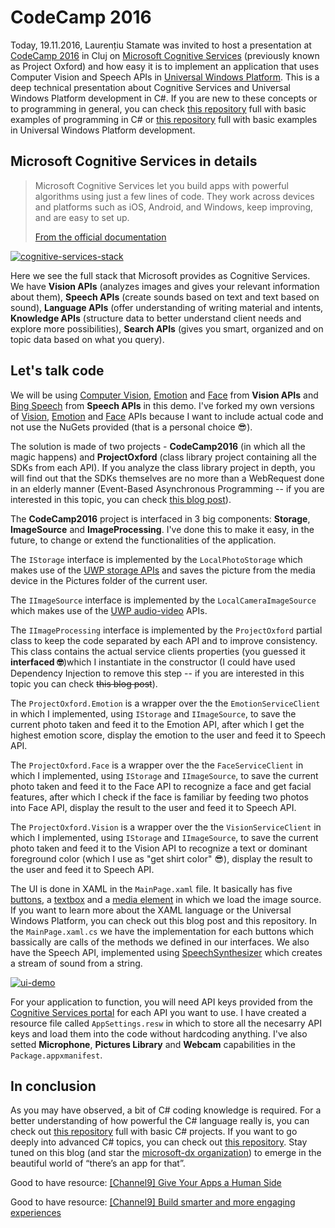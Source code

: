 # CodeCamp 2016

Today, 19.11.2016, Laurențiu Stamate was invited to host a presentation at [CodeCamp 2016](http://cluj.codecamp.ro/) in Cluj on [Microsoft Cognitive Services](https://www.microsoft.com/cognitive-services/en-us/apis) (previously known as Project Oxford) and how easy it is to implement an application that uses Computer Vision and Speech APIs in [Universal Windows Platform](https://laurentiu.microsoft.pub.ro/2016/04/03/hello-universal-windows-platform/). This is a deep technical presentation about Cognitive Services and Universal Windows Platform development in C#. If you are new to these concepts or to programming in general, you can check [this repository](https://github.com/microsoft-dx/csharp-fundamentals) full with basic examples of programming in C# or [this repository](https://github.com/microsoft-dx/uwp-fundamentals) full with basic examples in Universal Windows Platform development.

## Microsoft Cognitive Services in details

> Microsoft Cognitive Services let you build apps with powerful algorithms using just a few lines of code. They work across devices and platforms such as iOS, Android, and Windows, keep improving, and are easy to set up.
> 
> [From the official documentation](https://www.microsoft.com/cognitive-services)

[![cognitive-services-stack](https://laurentiu.microsoft.pub.ro/wp-content/uploads/sites/3/2016/11/cognitive-services-stack.png)](https://laurentiu.microsoft.pub.ro/wp-content/uploads/sites/3/2016/11/cognitive-services-stack.png)

Here we see the full stack that Microsoft provides as Cognitive Services. We have **Vision APIs** (analyzes images and gives your relevant information about them), **Speech APIs** (create sounds based on text and text based on sound), **Language APIs** (offer understanding of writing material and intents, **Knowledge APIs** (structure data to better understand client needs and explore more possibilities), **Search APIs** (gives you smart, organized and on topic data based on what you query).

## Let's talk code

We will be using [Computer Vision](https://www.microsoft.com/cognitive-services/en-us/computer-vision-api), [Emotion](https://www.microsoft.com/cognitive-services/en-us/emotion-api) and [Face](https://www.microsoft.com/cognitive-services/en-us/face-api) from **Vision APIs** and [Bing Speech](https://www.microsoft.com/cognitive-services/en-us/speech-api) from **Speech APIs** in this demo. I've forked my own versions of [Vision](https://github.com/laurentiustamate94/Cognitive-Vision-Windows), [Emotion](https://github.com/laurentiustamate94/Cognitive-Emotion-Windows) and [Face](https://github.com/laurentiustamate94/Cognitive-Face-Windows) APIs because I want to include actual code and not use the NuGets provided (that is a personal choice 😎).

The solution is made of two projects - **CodeCamp2016** (in which all the magic happens) and **ProjectOxford** (class library project containing all the SDKs from each API). If you analyze the class library project in depth, you will find out that the SDKs themselves are no more than a WebRequest done in an elderly manner (Event-Based Asynchronous Programming -- if you are interested in this topic, you can check [this blog post](https://laurentiu.microsoft.pub.ro/2016/08/14/from-eap-to-tap-in-csharp/)).

The **CodeCamp2016** project is interfaced in 3 big components: **Storage**, **ImageSource** and **ImageProcessing**. I've done this to make it easy, in the future, to change or extend the functionalities of the application.

The `IStorage` interface is implemented by the `LocalPhotoStorage` which makes use of the [UWP storage APIs](https://msdn.microsoft.com/en-us/windows/uwp/files/quickstart-reading-and-writing-files) and saves the picture from the media device in the Pictures folder of the current user.

The `IImageSource` interface is implemented by the `LocalCameraImageSource` which makes use of the [UWP audio-video](https://msdn.microsoft.com/en-us/windows/uwp/audio-video-camera/index) APIs.

The `IImageProcessing` interface is implemented by the `ProjectOxford` partial class to keep the code separated by each API and to improve consistency. This class contains the actual service clients properties (you guessed it **interfaced 🤓**)which I instantiate in the constructor (I could have used Dependency Injection to remove this step -- if you are interested in this topic you can check <del>this blog post</del>).

The `ProjectOxford.Emotion` is a wrapper over the the `EmotionServiceClient` in which I implemented, using `IStorage` and `IImageSource`, to save the current photo taken and feed it to the Emotion API, after which I get the highest emotion score, display the emotion to the user and feed it to Speech API.

The `ProjectOxford.Face` is a wrapper over the the `FaceServiceClient` in which I implemented, using `IStorage` and `IImageSource`, to save the current photo taken and feed it to the Face API to recognize a face and get facial features, after which I check if the face is familiar by feeding two photos into Face API, display the result to the user and feed it to Speech API.

The `ProjectOxford.Vision` is a wrapper over the the `VisionServiceClient` in which I implemented, using `IStorage` and `IImageSource`, to save the current photo taken and feed it to the Vision API to recognize a text or dominant foreground color (which I use as "get shirt color" 😎), display the result to the user and feed it to Speech API.

The UI is done in XAML in the `MainPage.xaml` file. It basically has five [buttons](https://msdn.microsoft.com/library/windows/apps/Windows.UI.Xaml.Controls.Button), a [textbox](https://msdn.microsoft.com/en-us/library/windows/apps/windows.ui.xaml.controls.textbox.aspx) and a [media element](https://msdn.microsoft.com/en-us/library/windows/apps/mt187272.aspx) in which we load the image source. If you want to learn more about the XAML language or the Universal Windows Platform, you can check out this blog post and this repository. In the `MainPage.xaml.cs` we have the implementation for each buttons which bassically are calls of the methods we defined in our interfaces. We also have the Speech API, implemented using [SpeechSynthesizer](https://msdn.microsoft.com/en-us/library/windows/apps/windows.media.speechsynthesis.speechsynthesizer.aspx) which creates a stream of sound from a string.

[![ui-demo](https://laurentiu.microsoft.pub.ro/wp-content/uploads/sites/3/2016/11/ui-demo.png)](https://laurentiu.microsoft.pub.ro/wp-content/uploads/sites/3/2016/11/ui-demo.png)

For your application to function, you will need API keys provided from the [Cognitive Services portal](https://www.microsoft.com/cognitive-services/en-us/sign-up) for each API you want to use. I have created a resource file called `AppSettings.resw` in which to store all the necesarry API keys and load them into the code without hardcoding anything. I've also setted **Microphone**, **Pictures Library** and **Webcam** capabilities in the `Package.appxmanifest`.

##  In conclusion

As you may have observed, a bit of C# coding knowledge is required. For a better understanding of how powerful the C# language really is, you can check out [this repository](https://github.com/microsoft-dx/csharp-fundamentals/) full with basic C# projects. If you want to go deeply into advanced C# topics, you can check out [this repository](https://github.com/microsoft-dx/advanced-csharp). Stay tuned on this blog (and star the [microsoft-dx organization](https://github.com/microsoft-dx/)) to emerge in the beautiful world of “there’s an app for that”.

Good to have resource: [[Channel9] Give Your Apps a Human Side](https://channel9.msdn.com/Events/Build/2016/B878)

Good to have resource: [[Channel9] Build smarter and more engaging experiences](https://channel9.msdn.com/Events/Build/2016/B855)
